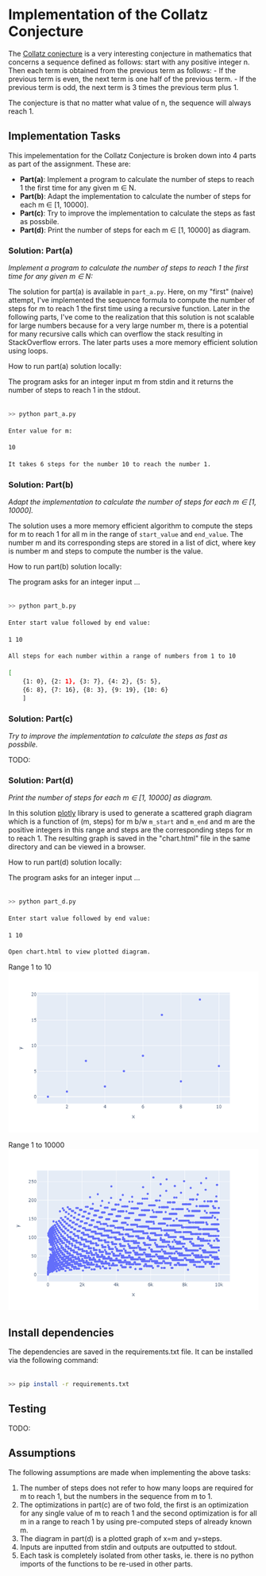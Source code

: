 # Implementation of the Collatz Conjecture

The [Collatz conjecture](https://en.wikipedia.org/wiki/Collatz_conjecture) is a very interesting conjecture in mathematics that concerns a sequence defined as follows: start with any positive integer n. Then each term is obtained from the previous term as follows:
    - If the previous term is even, the next term is one half of the previous term.
    - If the previous term is odd, the next term is 3 times the previous term plus 1.

The conjecture is that no matter what value of n, the sequence will always reach 1.


## Implementation Tasks

This impelementation for the Collatz Conjecture is broken down into 4 parts as part of the assignment. These are:

- **Part(a)**: Implement a program to calculate the number of steps to reach 1 the first time for any given m ∈ N.
- **Part(b)**: Adapt the implementation to calculate the number of steps for each m ∈ [1, 10000].
- **Part(c)**: Try to improve the implementation to calculate the steps as fast as possbile.
- **Part(d)**: Print the number of steps for each m ∈ [1, 10000] as diagram.

### Solution: Part(a)

*Implement a program to calculate the number of steps to reach 1 the first time for any given m ∈ N:*

The solution for part(a) is available in `part_a.py`. Here, on my "first" (naive) attempt, I've implemented the sequence formula to compute the number of steps for m to reach 1 the first time using a recursive function. Later in the following parts, I've come to the realization that this solution is not scalable for large numbers because for a very large number m, there is a potential for many recursive calls which can overflow the stack resulting in StackOverflow errors. The later parts uses a more memory efficient solution using loops.

How to run part(a) solution locally:

The program asks for an integer input m from stdin and it returns the number of steps to reach 1 in the stdout.

```bash

>> python part_a.py

Enter value for m:

10

It takes 6 steps for the number 10 to reach the number 1.

```

### Solution: Part(b)

*Adapt the implementation to calculate the number of steps for each m ∈ [1, 10000].*

The solution uses a more memory efficient algorithm to compute the steps for m to reach 1 for all m in the range of `start_value` and `end_value`. The number m and its corresponding steps are stored in a list of dict, where key is number m and steps to compute the number is the value.

How to run part(b) solution locally:

The program asks for an integer input ...

```bash

>> python part_b.py

Enter start value followed by end value:

1 10

All steps for each number within a range of numbers from 1 to 10

[
    {1: 0}, {2: 1}, {3: 7}, {4: 2}, {5: 5}, 
    {6: 8}, {7: 16}, {8: 3}, {9: 19}, {10: 6}
    ]

```

### Solution: Part(c)

*Try to improve the implementation to calculate the steps as fast as possbile.*

TODO:

### Solution: Part(d)

*Print the number of steps for each m ∈ [1, 10000] as diagram.*

In this solution [plotly](https://plot.ly/python/) library is used to generate a scattered graph diagram which is a function of (m, steps) for m b/w `m_start` and `m_end` and m are the positive integers in this range and steps are the corresponding steps for m to reach 1. The resulting graph is saved in the "chart.html" file in the same directory and can be viewed in a browser.

How to run part(d) solution locally:

The program asks for an integer input ...

```bash

>> python part_d.py

Enter start value followed by end value:

1 10

Open chart.html to view plotted diagram.

```

Range 1 to 10
![Range 1 to 10](https://github.com/StephenDsouza90/python-collatz/blob/draft/images/range_1_to_10.png)

Range 1 to 10000
![Range 1 to 10000](https://github.com/StephenDsouza90/python-collatz/blob/draft/images/range_1_to_10000.png)


## Install dependencies

The dependencies are saved in the requirements.txt file. It can be installed via the following command:

```bash

>> pip install -r requirements.txt

```


## Testing

TODO:


## Assumptions

The following assumptions are made when implementing the above tasks:

1. The number of steps does not refer to how many loops are required for m to reach 1, but the numbers in the sequence from m to 1.
2. The optimizations in part(c) are of two fold, the first is an optimization for any single value of m to reach 1 and the second optimization is for all m in a range to reach 1 by using pre-computed steps of already known m.
3. The diagram in part(d) is a plotted graph of x=m and y=steps.
4. Inputs are inputted from stdin and outputs are outputted to stdout.
5. Each task is completely isolated from other tasks, ie. there is no python imports of the functions to be re-used in other parts.